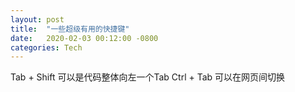 ```yaml
---
layout: post
title:  "一些超级有用的快捷键"
date:   2020-02-03 00:12:00 -0800
categories: Tech
---
```

<!--more -->
Tab + Shift 可以是代码整体向左一个Tab
Ctrl + Tab 可以在网页间切换